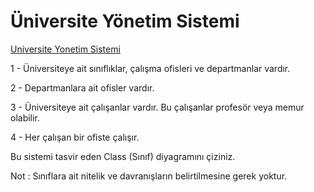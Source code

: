 # Üniversite Yönetim Sistemi

[Universite Yonetim Sistemi](https://user-images.githubusercontent.com/61789935/184920364-5fafc1dd-9171-4f72-8eeb-8c4752f4fe25.png)

1 - Üniversiteye ait sınıflıklar, çalışma ofisleri ve departmanlar vardır.

2 - Departmanlara ait ofisler vardır.

3 - Üniversiteye ait çalışanlar vardır. Bu çalışanlar profesör veya memur olabilir.

4 - Her çalışan bir ofiste çalışır.

Bu sistemi tasvir eden Class (Sınıf) diyagramını çiziniz.

Not : Sınıflara ait nitelik ve davranışların belirtilmesine gerek yoktur.
